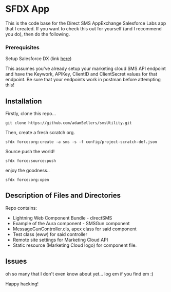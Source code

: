# SFDX  App
This is the code base for the Direct SMS AppExchange Salesforce Labs app that I created. If you want to check this out for yourself (and I recommend you do), then do the following. 

### Prerequisites

Setup Salesforce DX (link [here](https://developer.salesforce.com/docs/atlas.en-us.sfdx_dev.meta/sfdx_dev/sfdx_dev_develop.htm))

This assumes you've already setup your marketing cloud SMS API endpoint and have the Keywork, APIKey, ClientID and ClientSecret 
values for that endpoint. Be sure that your endpoints work in postman before attempting this! 


## Installation
Firstly, clone this repo...
````
git clone https://github.com/adamSellers/smsUtility.git
````
Then, create a fresh scratch org.
````
sfdx force:org:create -a sms -s -f config/project-scratch-def.json
````
Source push the world!
````
sfdx force:source:push
````
enjoy the goodness..
````
sfdx force:org:open
````

## Description of Files and Directories
Repo contains: 

- Lightning Web Component Bundle - directSMS
- Example of the Aura component - SMSGun component
- MessageGunController.cls, apex class for said component
- Test class (eww) for said controller
- Remote site settings for Marketing Cloud API
- Static resource (Marketing Cloud logo) for component file.
    
## Issues
oh so many that I don't even know about yet... log em if you find em :) 

Happy hacking!

